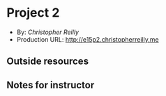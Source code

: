 # Project 2
+ By: *Christopher Reilly*
+ Production URL: <http://e15p2.christopherreilly.me>

## Outside resources

## Notes for instructor
